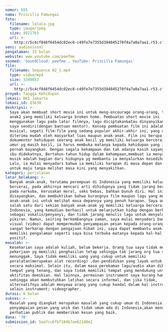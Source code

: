 ```yaml
---
nomor: 655
nama: Priscilla Famungai
foto:
  filename: lalala.jpg
  type: image/jpeg
  size: 4921763
  url: >-
    http://5c4cf848f6454dc02ec8-c49fe7e7355d384845270f4a7a0a7aa1.r53.cf2.rackcdn.com/2f59f55c-a9d3-4edf-a508-993a67450760/lalala.jpg
seni: audiovisual
pengalaman: 15 bulan
website: www.youtube.com/peefme
sosmed: 'SoundCloud: peefme , YouTube: Priscilla Famungai'
file:
  filename: Sequence 02_1.mp4
  type: video/mp4
  size: 3349853
  url: >-
    http://5c4cf848f6454dc02ec8-c49fe7e7355d384845270f4a7a0a7aa1.r53.cf2.rackcdn.com/07bfb1e4-9f9f-4c9a-a323-ce7f63b36393/Sequence%2002_1.mp4
proyek: Tangga Kehidupan
lokasi: DKI Jakarta
lokasi_id: Q3630
deskripsi: >-
  Saya akan membuat short movie ini untuk meng-encourage orang-orang, terutama
  anak2 yang memiliki keluarga broken home. Pembuatan short movie ini
  menggunakan lagu pada latar filmnya, lagu diciptakan&atau dinyanyikan dengan
  saya sendiri(dengan bantuan mentor). Konsep pembuatan film ini adalah drama
  musical, sepeti film-film yang sedang populer akhir-akhir ini, yang dapat
  diterima mudah oleh masyarkat luas maupun anak-anak. Film ini berupa
  dokumenter kehidupan seorang anak kecil yg memiliki keluarga bercerai, dengan
  umur yg masih kecil, ia harus membuka matanya kepada kehidupan yang ia tidak
  pernah bayangkan. Dengan segala kehampaan dan tak adanya kasih sayang seorang
  ibu didekatnya, Bertahun-tahun hidup dalam kehampaan,membuat ia menyadari
  musik adalah bagian dari hidupnya yg membantu ia menyalurkan kesedihannya.
  Lalu, ia mulai menyadari bahwa ia memiliki harapan di masa depan dan belajar
  untuk maju tanpa melihat masa kini yang menyakitkan. 
kategori: perjalanan
latar_belakang: >-
  Banyak anak-anak, terutama perempuan di Indonesia yang memiliki keluarga
  bercerai, pada akhirnya mencari arti dihidupnya yang tidak jarang berujung
  pada narkoba, kerusakan moral, seks bebas, bahkan bunuh diri. Hal ini sangat
  disayangkan, dan membuktikan bahwa kurangnya film maupun lagu yang mendukung
  anak-anak ini untuk melihat masa depannya yang penuh harapan. Saya adalah
  salah satu dari sekian banyak anak-anak yg memiliki keluarga bercerai di
  Indonesia, yang kemudian berhasil untuk melanjutkan hidup dengan berkarya
  sebagai vokalis/penyanyi, dan tidak jarang menulis lagu untuk menyalurkan
  pikiran. Namun, seiring berkembangnya zaman, saya mulai menyadari bantuan
  visual (video) dapat mempermudah penyampaian pesan kepada orang-orang. Saya
  sangat berharap dengan pengajuan hibah ini, saya dapat membantu anak-anak yang
  memiliki pengalaman seperti saya bisa terbuka matanya kepada hal-hal yang
  positif.
masalah: >-
  Keseharian saya adalah kuliah, belum bekerja. Orang tua saya tidak memiliki
  pekerjaan yg memiliki penghasilan tetap sehingga tak jarang org tua saya
  menunggak. Saya tidak memiliki uang yang cukup untuk memiliki
  peralatan(merupakan alat recording) ,dan pendidikan yang layak untuk berkarya
  secara maksimal. Selain itu, dalam masa perekaman lagu/audio akan dibutuhkan
  tempat yang tenang, dan saya tidak memiliki tempat yang mendukung untuk
  aktifitas demikian. Hal lainnya, permainan instrument saya kurang handal
  sehingga akan membutuhkan latihan secara informal, dan jika tidak,
  alternatifnya adalah menyewa orang yang cukup handal dalam hal instrument, dan
  selain instrument; videographer.
durasi: 8 bulan
sukses: >-
  Masalah yang diangkat merupakan masalah yang cukup umum di Indonesia, dengan
  penyampaian pesan yang unik dan tidak umum ada di Indonesia,akan mendapatkan
  perhatian publik dan memberikan kesan yang baik.
dana: '70'
submission_id: 5aafcc6fb7184b7ae62148e2
---
```

